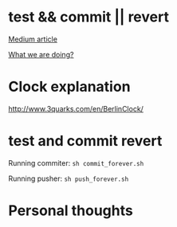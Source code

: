 # test && commit || revert

[Medium article](https://medium.com/@kentbeck_7670/test-commit-revert-870bbd756864)

[What we are doing?](https://medium.com/@kentbeck_7670/limbo-on-the-cheap-e4cfae840330)

# Clock explanation

http://www.3quarks.com/en/BerlinClock/

# test and commit revert

Running commiter: ```sh commit_forever.sh```

Running pusher: ```sh push_forever.sh```

# Personal thoughts